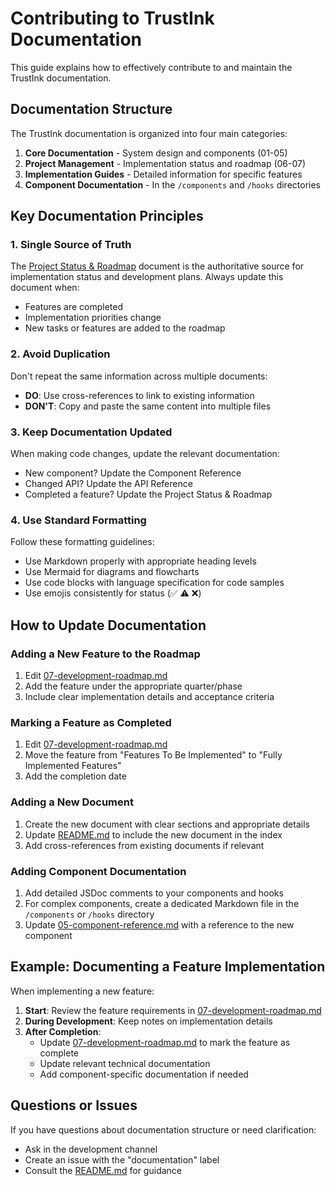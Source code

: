 # Contributing to TrustInk Documentation

This guide explains how to effectively contribute to and maintain the TrustInk documentation.

## Documentation Structure

The TrustInk documentation is organized into four main categories:

1. **Core Documentation** - System design and components (01-05)
2. **Project Management** - Implementation status and roadmap (06-07)
3. **Implementation Guides** - Detailed information for specific features
4. **Component Documentation** - In the `/components` and `/hooks` directories

## Key Documentation Principles

### 1. Single Source of Truth

The [Project Status & Roadmap](./07-development-roadmap.md) document is the authoritative source for implementation status and development plans. Always update this document when:

- Features are completed
- Implementation priorities change
- New tasks or features are added to the roadmap

### 2. Avoid Duplication

Don't repeat the same information across multiple documents:

- **DO**: Use cross-references to link to existing information
- **DON'T**: Copy and paste the same content into multiple files

### 3. Keep Documentation Updated

When making code changes, update the relevant documentation:

- New component? Update the Component Reference
- Changed API? Update the API Reference
- Completed a feature? Update the Project Status & Roadmap

### 4. Use Standard Formatting

Follow these formatting guidelines:

- Use Markdown properly with appropriate heading levels
- Use Mermaid for diagrams and flowcharts
- Use code blocks with language specification for code samples
- Use emojis consistently for status (✅ ⚠️ ❌)

## How to Update Documentation

### Adding a New Feature to the Roadmap

1. Edit [07-development-roadmap.md](./07-development-roadmap.md)
2. Add the feature under the appropriate quarter/phase
3. Include clear implementation details and acceptance criteria

### Marking a Feature as Completed

1. Edit [07-development-roadmap.md](./07-development-roadmap.md)
2. Move the feature from "Features To Be Implemented" to "Fully Implemented Features"
3. Add the completion date

### Adding a New Document

1. Create the new document with clear sections and appropriate details
2. Update [README.md](./README.md) to include the new document in the index
3. Add cross-references from existing documents if relevant

### Adding Component Documentation

1. Add detailed JSDoc comments to your components and hooks
2. For complex components, create a dedicated Markdown file in the `/components` or `/hooks` directory
3. Update [05-component-reference.md](./05-component-reference.md) with a reference to the new component

## Example: Documenting a Feature Implementation

When implementing a new feature:

1. **Start**: Review the feature requirements in [07-development-roadmap.md](./07-development-roadmap.md)
2. **During Development**: Keep notes on implementation details
3. **After Completion**: 
   - Update [07-development-roadmap.md](./07-development-roadmap.md) to mark the feature as complete
   - Update relevant technical documentation
   - Add component-specific documentation if needed

## Questions or Issues

If you have questions about documentation structure or need clarification:
- Ask in the development channel
- Create an issue with the "documentation" label
- Consult the [README.md](./README.md) for guidance 